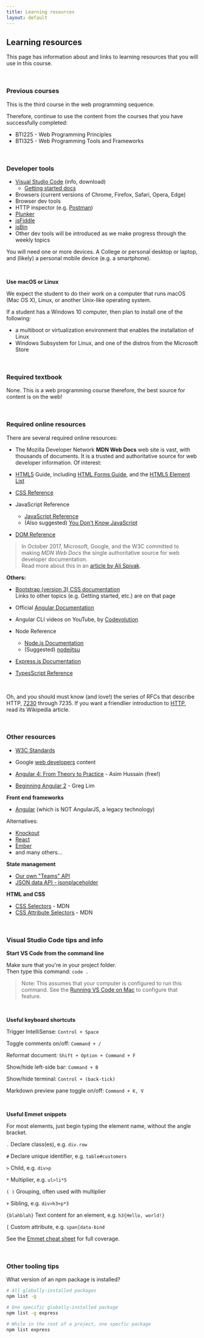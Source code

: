 ```yaml
---
title: Learning resources
layout: default
---
```


## Learning resources

This page has information about and links to learning resources that you will use in this course.

<br>

### Previous courses

This is the third course in the web programming sequence. 

Therefore, continue to use the content from the courses that you have successfully completed:

* BTI225 - Web Programming Principles
* BTI325 - Web Programming Tools and Frameworks

<br>

### Developer tools

* [Visual Studio Code](https://code.visualstudio.com/) (info, download)  
   * [Getting started docs](https://code.visualstudio.com/docs)
* Browsers (current versions of Chrome, Firefox, Safari, Opera, Edge)  
* Browser dev tools  
* HTTP inspector (e.g. [Postman](https://www.getpostman.com/))
* [Plunker](https://plnkr.co/)
* [jsFiddle](https://jsfiddle.net/)
* [jsBin](https://jsbin.com)
* Other dev tools will be introduced as we make progress through the weekly topics

You will need one or more devices. A College or personal desktop or laptop, and (likely) a personal mobile device (e.g. a smartphone).

<br>

**Use macOS or Linux**

We expect the student to do their work on a computer that runs macOS (Mac OS X), Linux, or another Unix-like operating system. 

If a student has a Windows 10 computer, then plan to install one of the following: 
* a multiboot or virtualization environment that enables the installation of Linux 
* Windows Subsystem for Linux, and one of the distros from the Microsoft Store

<br>

### Required textbook

None. This is a web programming course therefore, the best source for content is on the web!

<br>

### Required online resources

There are several required online resources:

* The Mozilla Developer Network **MDN Web Docs** web site is vast, with thousands of documents. It is a trusted and authoritative source for web developer information. Of interest:

* [HTML5](https://developer.mozilla.org/en-US/docs/Web/Guide/HTML) Guide, including [HTML Forms Guide](https://developer.mozilla.org/en-US/docs/Web/Guide/HTML/Forms), and the [HTML5 Element List](https://developer.mozilla.org/en-US/docs/Web/Guide/HTML/HTML5/HTML5_element_list)

* [CSS Reference](https://developer.mozilla.org/en-US/docs/Web/CSS)

* JavaScript Reference
  * [JavaScript Reference](https://developer.mozilla.org/en-US/docs/Web/JavaScript)
  * (Also suggested) [You Don't Know JavaScript](https://github.com/getify/You-Dont-Know-JS)

* [DOM Reference](https://developer.mozilla.org/en-US/docs/DOM)

> In October 2017, Microsoft, Google, and the W3C committed to making *MDN Web Docs* the single authoritative source for web developer documentation.  
> Read more about this in an [article by Ali Spivak](https://blog.mozilla.org/blog/2017/10/18/mozilla-brings-microsoft-google-w3c-samsung-together-create-cross-browser-documentation-mdn/). 

**Others:**

* [Bootstrap (version 3) CSS documentation](https://getbootstrap.com/docs/3.3/css/)  
Links to other topics (e.g. Getting started, etc.) are on that page

* Official [Angular Documentation](https://angular.io/docs)

* Angular CLI videos on YouTube, by [Codevolution](https://www.youtube.com/channel/UC80PWRj_ZU8Zu0HSMNVwKWw/videos)

* Node Reference
  * [Node.js Documentation](https://nodejs.org/en/docs/)
  * (Suggested) [nodejitsu](https://docs.nodejitsu.com/)

* [Express.js Documentation](https://expressjs.com/en/4x/api.html)

* [TypesScript Reference](https://www.typescriptlang.org/docs/home.html)

<br>

Oh, and you should must know (and love!) the series of RFCs that describe HTTP, [7230](https://tools.ietf.org/html/rfc7230) through 7235. If you want a friendlier introduction to [HTTP](https://en.wikipedia.org/wiki/Hypertext_Transfer_Protocol), read its Wikipedia article.

<br>

### Other resources

* [W3C Standards](https://www.w3.org/standards/) 

* Google [web developers](https://developers.google.com/web/fundamentals/) content

* [Angular 4: From Theory to Practice](https://www.amazon.ca/dp/B01N9S0CZN/ref=docs-os-doi_0) - Asim Hussain (free!)

* [Beginning Angular 2](https://www.amazon.com/Beginning-Angular-Typescript-updated-ebook/dp/B01N9ZUHBA/) - Greg Lim

**Front end frameworks**  
* [Angular](https://angular.io/docs) (which is NOT AngularJS, a legacy technology)  

Alternatives:
* [Knockout](http://knockoutjs.com/documentation/introduction.html)  
* [React](https://facebook.github.io/react/docs/hello-world.html)  
* [Ember](https://www.emberjs.com/api)
* and many others...  

**State management**  
* [Our own "Teams" API](https://github.com/sictweb/bti425)
* [JSON data API - jsonplaceholder](http://jsonplaceholder.typicode.com)  

<!--**To be categorized**  
RxJS (ReactiveX library for JavaScript) - compose async and event-based programs using observables and LINQ-style queries  
Was known as "Reactive Extensions"  
[reactivex.io - official docs](http://reactivex.io/rxjs/manual/overview.html#introduction) --> 

**HTML and CSS**  
* [CSS Selectors](https://developer.mozilla.org/en-US/docs/Web/CSS/CSS_Selectors) - MDN  
* [CSS Attribute Selectors](https://developer.mozilla.org/en-US/docs/Web/CSS/Attribute_selectors) - MDN  

<br>

### Visual Studio Code tips and info

**Start VS Code from the command line**

Make sure that you're in your project folder.  
Then type this command: `code .`

> Note: This assumes that your computer is configured to run this command. See the [Running VS Code on Mac](https://code.visualstudio.com/docs/setup/mac) to configure that feature. 

<br>

**Useful keyboard shortcuts**

Trigger IntelliSense: `Control + Space` 

Toggle comments on/off: `Command + /`

Reformat document: `Shift + Option + Command + F`

Show/hide left-side bar: `Command + B`

Show/hide terminal: `Control + (back-tick)`

Markdown preview pane toggle on/off: `Command + K, V`

<br>

**Useful Emmet snippets**

For most elements, just begin typing the element name, without the angle bracket.

`.` Declare class(es), e.g. `div.row`

`#` Declare unique identifier, e.g. `table#customers`

`>` Child, e.g. `div>p`

`*` Multiplier, e.g. `ul>li*5`

`( )` Grouping, often used with multiplier

`+` Sibling, e.g. `div>h3+p*3`

`{blahblah}` Text content for an element, e.g. `h3{Hello, world!}`

`[` Custom attribute, e.g. `span[data-bind`

See the [Emmet cheat sheet](https://docs.emmet.io/cheat-sheet/) for full coverage.

<br>

### Other tooling tips

What version of an npm package is installed?

```bash
# All globally-installed packages
npm list -g

# One specific globally-installed package
npm list -g express

# While in the root of a project, one specfic package
npm list express
```

<br>
